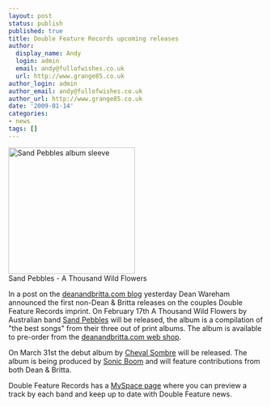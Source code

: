 ```yaml
---
layout: post
status: publish
published: true
title: Double Feature Records upcoming releases
author:
  display_name: Andy
  login: admin
  email: andy@fullofwishes.co.uk
  url: http://www.grange85.co.uk
author_login: admin
author_email: andy@fullofwishes.co.uk
author_url: http://www.grange85.co.uk
date: '2009-01-14'
categories:
- news
tags: []
---
```

<div class="imagebox-a"><img src="https://www.fullofwishes.co.uk/wp/wp-content/uploads/2009/01/sandpebb_a_thousand_wild_flowers_72dpi_250px_rgb.jpg" alt="Sand Pebbles album sleeve" title="sandpebb_a_thousand_wild_flowers_72dpi_250px_rgb" width="250" height="250" class="size-full wp-image-993" /><br/>Sand Pebbles - A Thousand Wild Flowers</div>
<p>In a post on the <a href="http://www.deanandbritta.com/blog/?p=225">deanandbritta.com blog</a> yesterday Dean Wareham announced the first non-Dean & Britta releases on the couples Double Feature Records imprint. On February 17th A Thousand Wild Flowers by Australian band <a href="http://www.myspace.com/sandpebbles">Sand Pebbles</a> will be released, the album is a compilation of "the best songs" from their three out of print albums. The album is available to pre-order from the <a href="http://www.deanandbritta.com/shop.htm">deanandbritta.com web shop</a>.</p>
<p>On March 31st the debut album by <a href="http://www.myspace.com/chevalsombre">Cheval Sombre</a> will be released. The album is being produced by <a href="http://www.sonic-boom.info/">Sonic Boom</a> and will feature contributions from both Dean & Britta.</p>
<p>Double Feature Records has a <a href="http://www.myspace.com/doublefeaturerecords">MySpace page</a> where you can preview a track by each band and keep up to date with Double Feature news.</p>
